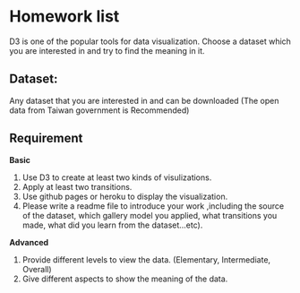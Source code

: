 Homework list
=======
D3 is one of the popular tools for data visualization. Choose a dataset which you are interested in and try to find the meaning in it.

## Dataset:
Any dataset that you are interested in and can be downloaded (The open data from Taiwan government is Recommended)

## Requirement
**Basic**

1. Use D3 to create at least two kinds of visulizations.
2. Apply at least two  transitions.
3. Use github pages or heroku to display the visualization.
4. Please write a readme file to introduce your work ,including the source of the dataset, which gallery model you applied, what transitions you made, what did you learn from the dataset...etc).
    
**Advanced**
 
1. Provide different levels to view the data. (Elementary, Intermediate, Overall)
2. Give different aspects to show the meaning of the data.
    
